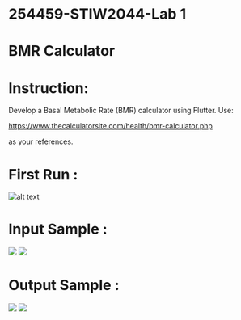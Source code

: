 # 254459-STIW2044-Lab 1
# BMR Calculator

# Instruction:

Develop a Basal Metabolic Rate (BMR) calculator using Flutter. Use:

https://www.thecalculatorsite.com/health/bmr-calculator.php 

as your references. 

# First Run : 
![alt text](https://github.com/ChongMeiYong/254459-STIW2044-Lab-1/blob/master/FirstRun.png?raw=true)

# Input Sample :
![](https://github.com/ChongMeiYong/254459-STIW2044-Lab-1/blob/master/Input1.png)
![](https://github.com/ChongMeiYong/254459-STIW2044-Lab-1/blob/master/Input2.png)

# Output Sample :
![](https://github.com/ChongMeiYong/254459-STIW2044-Lab-1/blob/master/Output1.png)
![](https://github.com/ChongMeiYong/254459-STIW2044-Lab-1/blob/master/Output2.png)




